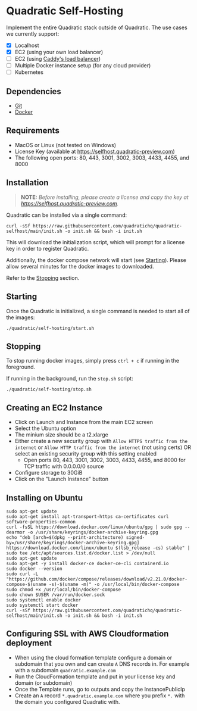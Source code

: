 # Quadratic Self-Hosting

Implement the entire Quadratic stack outside of Quadratic.  The use cases we currently support: 

- [x] Localhost
- [x] EC2 (using your own load balancer)
- [ ] EC2 (using [Caddy's load balancer](https://caddyserver.com/docs/caddyfile/directives/reverse_proxy))
- [ ] Multiple Docker instance setup (for any cloud provider)
- [ ] Kubernetes

## Dependencies

* [Git](https://github.com/git-guides/install-git)
* [Docker](https://docs.docker.com/engine/install/)

## Requirements

* MacOS or Linux (not tested on Windows)
* License Key (available at https://selfhost.quadratic-preview.com)
* The following open ports: 80, 443, 3001, 3002, 3003, 4433, 4455, and 8000

## Installation

> **NOTE:** _Before  installing, please create a license and copy the key at https://selfhost.quadratic-preview.com._ 

Quadratic can be installed via a single command: 

```shell
curl -sSf https://raw.githubusercontent.com/quadratichq/quadratic-selfhost/main/init.sh -o init.sh && bash -i init.sh
```

This will download the initialization script, which will prompt for a license key in order to register Quadratic.  

Additionally, the docker compose network will start (see [Starting](#Starting)).  Please allow several minutes for the docker images to downloaded.

Refer to the [Stopping](#Stopping) section.

## Starting

Once the Quadratic is initialized, a single command is needed to start all of the images:

```shell
./quadratic/self-hosting/start.sh
```

## Stopping

To stop running docker images, simply press `ctrl + c` if running in the foreground.

If running in the background, run the `stop.sh` script:

```shell
./quadratic/self-hosting/stop.sh
```

## Creating an EC2 Instance

* Click on Launch and Instance from the main EC2 screen
* Select the Ubuntu option
* The minium size should be a t2.xlarge
* Either create a new security group with `Allow HTTPS traffic from the internet` or `Allow HTTP traffic from the internet` (not using certs) OR select an existing security group with this setting enabled
  * Open ports 80, 443, 3001, 3002, 3003, 4433, 4455, and 8000 for TCP traffic with 0.0.0.0/0 source
* Configure storage to 30GiB
* Click on the "Launch Instance" button

## Installing on Ubuntu

```shell
sudo apt-get update
sudo apt-get install apt-transport-https ca-certificates curl software-properties-common
curl -fsSL https://download.docker.com/linux/ubuntu/gpg | sudo gpg --dearmor -o /usr/share/keyrings/docker-archive-keyring.gpg
echo "deb [arch=$(dpkg --print-architecture) signed-by=/usr/share/keyrings/docker-archive-keyring.gpg] https://download.docker.com/linux/ubuntu $(lsb_release -cs) stable" | sudo tee /etc/apt/sources.list.d/docker.list > /dev/null
sudo apt-get update
sudo apt-get -y install docker-ce docker-ce-cli containerd.io
sudo docker --version
sudo curl -L "https://github.com/docker/compose/releases/download/v2.21.0/docker-compose-$(uname -s)-$(uname -m)" -o /usr/local/bin/docker-compose
sudo chmod +x /usr/local/bin/docker-compose
sudo chown $USER /var/run/docker.sock
sudo systemctl enable docker
sudo systemctl start docker
curl -sSf https://raw.githubusercontent.com/quadratichq/quadratic-selfhost/main/init.sh -o init.sh && bash -i init.sh
```
## Configuring SSL with AWS Cloudformation deployment
* When using the cloud formation template configure a domain or subdomain that you own and can create `A` DNS records in. For example with a subdomain
`quadratic.example.com`
* Run the CloudFormation template and put in your license key and domain (or subdomain)
* Once the Template runs, go to outputs and copy the InstancePublicIp
* Create an `A` record `*.quadratic.example.com` where you prefix `*.` with the domain you configured Quadratic with.
